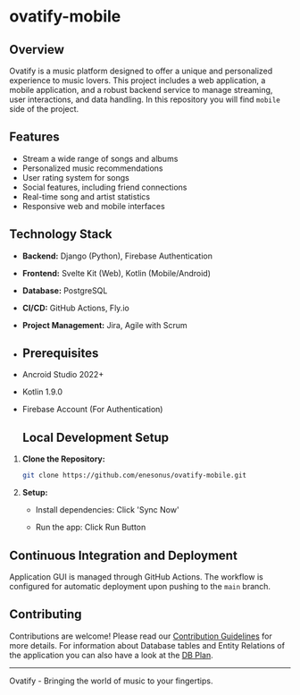 # ovatify-mobile

## Overview

Ovatify is a music platform designed to offer a unique and personalized experience to music lovers. This project includes a web application, a mobile application, and a robust backend service to manage streaming, user interactions, and data handling. In this repository you will find `mobile` side of the project.

## Features

- Stream a wide range of songs and albums
- Personalized music recommendations
- User rating system for songs
- Social features, including friend connections
- Real-time song and artist statistics
- Responsive web and mobile interfaces

## Technology Stack

- **Backend:** Django (Python), Firebase Authentication
- **Frontend:** Svelte Kit (Web), Kotlin (Mobile/Android)
- **Database:** PostgreSQL
- **CI/CD:** GitHub Actions, Fly.io
- **Project Management:** Jira, Agile with Scrum

- ## Prerequisites

- Ancroid Studio 2022+
- Kotlin 1.9.0
- Firebase Account (For Authentication)

  ## Local Development Setup

1. **Clone the Repository:**

   ```bash
   git clone https://github.com/enesonus/ovatify-mobile.git
   ```

2. **Setup:**

   - Install dependencies: Click 'Sync Now'

   - Run the app: Click Run Button

## Continuous Integration and Deployment

Application GUI is managed through GitHub Actions. The workflow is configured for automatic deployment upon pushing to the `main` branch.

## Contributing

Contributions are welcome! Please read our [Contribution Guidelines](CONTRIBUTING_GUIDELINES.md) for more details. For information about Database tables and Entity Relations of the application you can also have a look at the [DB Plan](DB_PLAN.MD).

---

Ovatify - Bringing the world of music to your fingertips.
  



